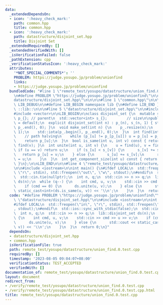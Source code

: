 ```yaml
---
data:
  _extendedDependsOn:
  - icon: ':heavy_check_mark:'
    path: common.hpp
    title: common.hpp
  - icon: ':heavy_check_mark:'
    path: datastructure/disjoint_set.hpp
    title: Disjoint Set
  _extendedRequiredBy: []
  _extendedVerifiedWith: []
  _isVerificationFailed: false
  _pathExtension: cpp
  _verificationStatusIcon: ':heavy_check_mark:'
  attributes:
    '*NOT_SPECIAL_COMMENTS*': ''
    PROBLEM: https://judge.yosupo.jp/problem/unionfind
    links:
    - https://judge.yosupo.jp/problem/unionfind
  bundledCode: "#line 1 \"remote_test/yosupo/datastructure/union_find.0.test.cpp\"\
    \n#define PROBLEM \"https://judge.yosupo.jp/problem/unionfind\"\n\n#line 1 \"\
    datastructure/disjoint_set.hpp\"\n\n\n\n#line 1 \"common.hpp\"\n\n\n\n#define\
    \ LIB_DEBUG\n\n#define LIB_BEGIN namespace lib {\n#define LIB_END }\n#define LIB\
    \ ::lib::\n\n\n#line 5 \"datastructure/disjoint_set.hpp\"\n\n#include <numeric>\n\
    #include <vector>\n\nLIB_BEGIN\n\nclass disjoint_set {\n  mutable std::vector<int>\
    \ p_{}; // parent\n  std::vector<int> s_{};         // size\n\npublic:\n  disjoint_set()\
    \ = default;\n  explicit disjoint_set(int n) : p_(n), s_(n, 1) { std::iota(p_.begin(),\
    \ p_.end(), 0); }\n  void make_set(int n) {\n    p_.resize(n);\n    s_.assign(n,\
    \ 1);\n    std::iota(p_.begin(), p_.end(), 0);\n  }\n  int find(int u) const {\n\
    \    // path halving\n    while (p_[u] != p_[p_[u]]) u = p_[u] = p_[p_[u]];\n\
    \    return p_[u];\n  }\n  bool is_same(int u, int v) const { return find(u) ==\
    \ find(v); }\n  int unite(int u, int v) {\n    u = find(u), v = find(v);\n   \
    \ if (u == v) return u;\n    if (s_[u] < s_[v]) {\n      s_[v] += s_[u];\n   \
    \   return p_[u] = v;\n    } else {\n      s_[u] += s_[v];\n      return p_[v]\
    \ = u;\n    }\n  }\n  int get_component_size(int u) const { return s_[find(u)];\
    \ }\n};\n\nLIB_END\n\n\n#line 4 \"remote_test/yosupo/datastructure/union_find.0.test.cpp\"\
    \n\n#include <iostream>\n\nint main() {\n#ifdef LOCAL\n  std::freopen(\"in\",\
    \ \"r\", stdin), std::freopen(\"out\", \"w\", stdout);\n#endif\n  std::ios::sync_with_stdio(false);\n\
    \  std::cin.tie(nullptr);\n  int n, q;\n  std::cin >> n >> q;\n  lib::disjoint_set\
    \ ds(n);\n  while (q--) {\n    int cmd, u, v;\n    std::cin >> cmd >> u >> v;\n\
    \    if (cmd == 0) {\n      ds.unite(u, v);\n    } else {\n      std::cout <<\
    \ static_cast<int>(ds.is_same(u, v)) << '\\n';\n    }\n  }\n  return 0;\n}\n"
  code: "#define PROBLEM \"https://judge.yosupo.jp/problem/unionfind\"\n\n#include\
    \ \"datastructure/disjoint_set.hpp\"\n\n#include <iostream>\n\nint main() {\n\
    #ifdef LOCAL\n  std::freopen(\"in\", \"r\", stdin), std::freopen(\"out\", \"w\"\
    , stdout);\n#endif\n  std::ios::sync_with_stdio(false);\n  std::cin.tie(nullptr);\n\
    \  int n, q;\n  std::cin >> n >> q;\n  lib::disjoint_set ds(n);\n  while (q--)\
    \ {\n    int cmd, u, v;\n    std::cin >> cmd >> u >> v;\n    if (cmd == 0) {\n\
    \      ds.unite(u, v);\n    } else {\n      std::cout << static_cast<int>(ds.is_same(u,\
    \ v)) << '\\n';\n    }\n  }\n  return 0;\n}"
  dependsOn:
  - datastructure/disjoint_set.hpp
  - common.hpp
  isVerificationFile: true
  path: remote_test/yosupo/datastructure/union_find.0.test.cpp
  requiredBy: []
  timestamp: '2023-08-05 09:04:07+08:00'
  verificationStatus: TEST_ACCEPTED
  verifiedWith: []
documentation_of: remote_test/yosupo/datastructure/union_find.0.test.cpp
layout: document
redirect_from:
- /verify/remote_test/yosupo/datastructure/union_find.0.test.cpp
- /verify/remote_test/yosupo/datastructure/union_find.0.test.cpp.html
title: remote_test/yosupo/datastructure/union_find.0.test.cpp
---
```

